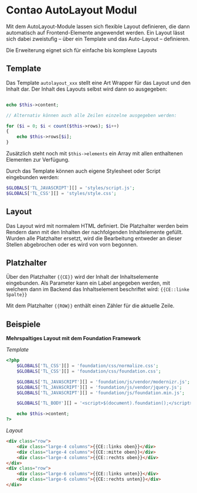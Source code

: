 Contao AutoLayout Modul
=======================

Mit dem AutoLayout-Module lassen sich flexible Layout definieren, die dann automatisch auf Frontend-Elemente angewendet werden. Ein Layout lässt sich dabei zweistufig – über ein Template und das Auto-Layout – definieren.

Die Erweiterung eignet sich für einfache bis komplexe Layouts

Template
--------

Das Template `autolayout_xxx` stellt eine Art Wrapper für das Layout und den Inhalt dar. Der Inhalt des Layouts selbst wird dann so ausgegeben:

```php

echo $this->content;

// Alternativ können auch alle Zeilen einzelne ausgegeben werden:

for ($i = 0; $i < count($this->rows); $i++)
{
	echo $this->rows[$i];
}
```

Zusätzlich steht noch mit `$this->elements` ein Array mit allen enthaltenen Elementen zur Verfügung.

Durch das Template können auch eigene Stylesheet oder Script eingebunden werden:

```php
$GLOBALS['TL_JAVASCRIPT'][] = 'styles/script.js';
$GLOBALS['TL_CSS'][] = 'styles/style.css';
```

Layout
------

Das Layout wird mit normalem HTML definiert. Die Platzhalter werden beim Rendern dann mit den Inhalten der nachfolgenden Inhaltelemente gefüllt. Wurden alle Platzhalter ersetzt, wird die Bearbeitung entweder an dieser Stellen abgebrochen oder es wird von vorn begonnen.

Platzhalter
-----------

Über den Platzhalter `{{CE}}` wird der Inhalt der Inhaltselemente eingebunden. Als Parameter kann ein Label angegeben werden, mit welchem dann im Backend das Inhaltselement beschriftet wird: `{{CE::linke Spalte}}`

Mit dem Platzhalter `{{ROW}}` enthält einen Zähler für die aktuelle Zeile.

Beispiele
---------

**Mehrspaltiges Layout mit dem Foundation Framework**

*Template*

```php
<?php
	$GLOBALS['TL_CSS'][] = 'foundation/css/normalize.css';
	$GLOBALS['TL_CSS'][] = 'foundation/css/foundation.css';

	$GLOBALS['TL_JAVASCRIPT'][] = 'foundation/js/vendor/modernizr.js';
	$GLOBALS['TL_JAVASCRIPT'][] = 'foundation/js/vendor/jquery.js';
	$GLOBALS['TL_JAVASCRIPT'][] = 'foundation/js/foundation.min.js';

	$GLOBALS['TL_BODY'][] = '<script>$(document).foundation();</script>';

	echo $this->content;
?>
```

*Layout*

```html
<div class="row">
	<div class="large-4 columns">{{CE::links oben}}</div>
	<div class="large-4 columns">{{CE::mitte oben}}</div>
	<div class="large-4 columns">{{CE::rechts oben}}</div>
</div>
<div class="row">
	<div class="large-6 columns">{{CE::links unten}}</div>
	<div class="large-6 columns">{{CE::rechts unten}}</div>
</div>
```


